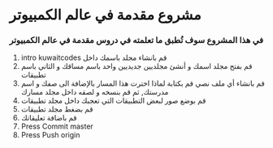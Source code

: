 # مشروع مقدمة في عالم الكمبيوتر 
### في هذا المشروع سوف تُطبق ما تعلمته في دروس مقدمة في عالم الكمبيوتر
1.  intro kuwaitcodes قم بانشاء مجلد باسمك داخل 
2. قم بفتح مجلد اسمك و أنشئ مجلديين جديديين واحد باسم مساقك و الثاني باسم تطبيقات
3. قم بانشاء أي ملف نصي  قم بكتابة لماذا اخترت هذا المسار بالإضافة الى صفك و اسم مدرستك, ثم قم بنسخه و لصقه داخل مجلد مسارك
4. قم بوضع صور لبعض التطبيقات التي تعجبك داخل مجلد تطبيقات 
5. قم بضغط مجلد تطبيقات
6. قم باضافة تعليقاتك 
7. Press Commit master
8. Press Push origin 

